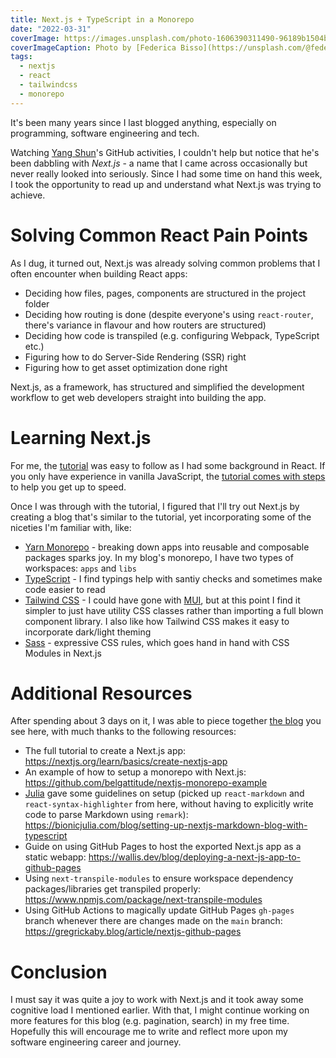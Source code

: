 ```yaml
---
title: Next.js + TypeScript in a Monorepo
date: "2022-03-31"
coverImage: https://images.unsplash.com/photo-1606390311490-96189b1504bd?ixlib=rb-1.2.1&q=80&fm=jpg&crop=entropy&cs=tinysrgb&dl=federica-bisso-Vif-nHWdiPE-unsplash.jpg&w=1920
coverImageCaption: Photo by [Federica Bisso](https://unsplash.com/@fedebisso) on Unsplash
tags:
  - nextjs
  - react
  - tailwindcss
  - monorepo
---
```


It's been many years since I last blogged anything, especially on programming, software engineering and tech.

Watching [Yang Shun](https://github.com/yangshun)'s GitHub activities, I couldn't help but notice that he's been dabbling with _Next.js_ - a name that I came across occasionally but never really looked into seriously. Since I had some time on hand this week, I took the opportunity to read up and understand what Next.js was trying to achieve.

# Solving Common React Pain Points

As I dug, it turned out, Next.js was already solving common problems that I often encounter when building React apps:

- Deciding how files, pages, components are structured in the project folder
- Deciding how routing is done (despite everyone's using `react-router`, there's variance in flavour and how routers are structured)
- Deciding how code is transpiled (e.g. configuring Webpack, TypeScript etc.)
- Figuring how to do Server-Side Rendering (SSR) right
- Figuring how to get asset optimization done right

Next.js, as a framework, has structured and simplified the development workflow to get web developers straight into building the app.

# Learning Next.js

For me, the [tutorial](https://nextjs.org/learn/foundations/from-react-to-nextjs) was easy to follow as I had some background in React. If you only have experience in vanilla JavaScript, the [tutorial comes with steps](https://nextjs.org/learn/foundations/from-javascript-to-react) to help you get up to speed.

Once I was through with the tutorial, I figured that I'll try out Next.js by creating a blog that's similar to the tutorial, yet incorporating some of the niceties I'm familiar with, like:

- [Yarn Monorepo](https://semaphoreci.com/blog/javascript-monorepos-yarn-workspaces) - breaking down apps into reusable and composable packages sparks joy. In my blog's monorepo, I have two types of workspaces: `apps` and `libs`
- [TypeScript](https://nextjs.org/learn/excel/typescript) - I find typings help with santiy checks and sometimes make code easier to read
- [Tailwind CSS](https://tailwindcss.com/docs/guides/nextjs) - I could have gone with [MUI](https://mui.com/), but at this point I find it simpler to just have utility CSS classes rather than importing a full blown component library. I also like how Tailwind CSS makes it easy to incorporate dark/light theming
- [Sass](https://nextjs.org/docs/basic-features/built-in-css-support#sass-support) - expressive CSS rules, which goes hand in hand with CSS Modules in Next.js

# Additional Resources

After spending about 3 days on it, I was able to piece together [the blog](https://github.com/mauris/mauris.github.io) you see here, with much thanks to the following resources:

- The full tutorial to create a Next.js app: <https://nextjs.org/learn/basics/create-nextjs-app>
- An example of how to setup a monorepo with Next.js: <https://github.com/belgattitude/nextjs-monorepo-example>
- [Julia](https://bionicjulia.com/) gave some guidelines on setup (picked up `react-markdown` and `react-syntax-highlighter` from here, without having to explicitly write code to parse Markdown using `remark`): <https://bionicjulia.com/blog/setting-up-nextjs-markdown-blog-with-typescript>
- Guide on using GitHub Pages to host the exported Next.js app as a static webapp: <https://wallis.dev/blog/deploying-a-next-js-app-to-github-pages>
- Using `next-transpile-modules` to ensure workspace dependency packages/libraries get transpiled properly: <https://www.npmjs.com/package/next-transpile-modules>
- Using GitHub Actions to magically update GitHub Pages `gh-pages` branch whenever there are changes made on the `main` branch: <https://gregrickaby.blog/article/nextjs-github-pages>

# Conclusion

I must say it was quite a joy to work with Next.js and it took away some cognitive load I mentioned earlier. With that, I might continue working on more features for this blog (e.g. pagination, search) in my free time. Hopefully this will encourage me to write and reflect more upon my software engineering career and journey.
